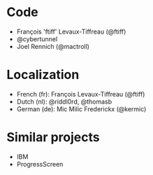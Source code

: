 
# Code

- François 'ftiff' Levaux-Tiffreau (@ftiff)
- @cybertunnel
- Joel Rennich (@mactroll)


# Localization

- French (fr): François Levaux-Tiffreau (@ftiff)
- Dutch (nl): @riddl0rd, @thomasb
- German (de): Mic Milic Frederickx (@kermic)


# Similar projects

- IBM
- ProgressScreen
